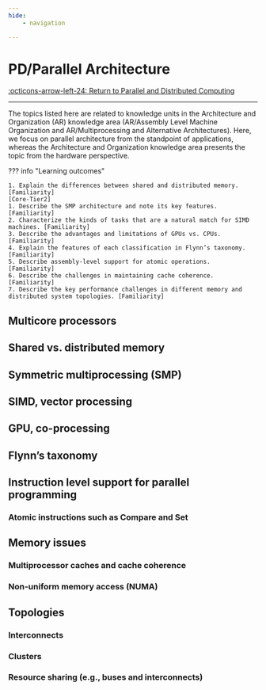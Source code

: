 ```yaml
---
hide:
    - navigation 

---
```

# PD/Parallel Architecture

[:octicons-arrow-left-24: Return to Parallel and Distributed Computing](/Bodies-of-Knowledge/Parallel-Distributed/)

---

The topics listed here are related to knowledge units in the Architecture and Organization (AR) knowledge area (AR/Assembly Level Machine Organization and AR/Multiprocessing and Alternative Architectures). Here, we focus on parallel architecture from the standpoint of applications, whereas the Architecture and Organization knowledge area presents the topic from the hardware perspective.

??? info "Learning outcomes"

    1. Explain the differences between shared and distributed memory. [Familiarity]
    [Core-Tier2]
    1. Describe the SMP architecture and note its key features. [Familiarity]
    2. Characterize the kinds of tasks that are a natural match for SIMD machines. [Familiarity]
    3. Describe the advantages and limitations of GPUs vs. CPUs. [Familiarity]
    4. Explain the features of each classification in Flynn’s taxonomy. [Familiarity]
    5. Describe assembly-level support for atomic operations. [Familiarity]
    6. Describe the challenges in maintaining cache coherence. [Familiarity]
    7. Describe the key performance challenges in different memory and distributed system topologies. [Familiarity]

## Multicore processors

## Shared vs. distributed memory

## Symmetric multiprocessing (SMP)

## SIMD, vector processing

## GPU, co-processing

## Flynn’s taxonomy

## Instruction level support for parallel programming

### Atomic instructions such as Compare and Set

## Memory issues

### Multiprocessor caches and cache coherence

### Non-uniform memory access (NUMA)

## Topologies

### Interconnects

### Clusters

### Resource sharing (e.g., buses and interconnects)